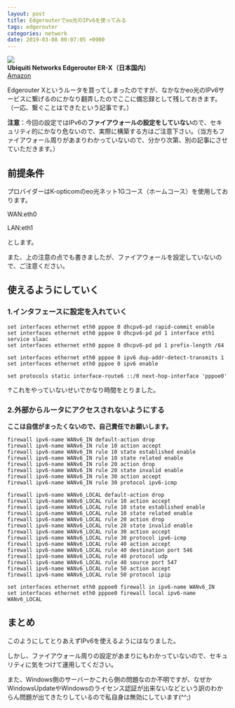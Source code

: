 ```yaml
---
layout: post
title: Edgerouterでeo光のIPv6を使ってみる
tags: edgerouter
categories: network
date: 2019-03-08 00:07:05 +0900
---
```


![](https://ws-fe.amazon-adsystem.com/widgets/q?_encoding=UTF8&ASIN=B010MZFH5A&Format=_SL160_&ID=AsinImage&MarketPlace=JP&ServiceVersion=20070822&WS=1&tag=yonedayuto-22&language=ja_JP)  
**Ubiquiti Networks Edgerouter ER-X（日本国内）**  
[Amazon](https://amzn.to/2Jm8Fug)  

Edgerouter Xというルータを買ってしまったのですが、なかなかeo光のIPv6サービスに繋げるのにかなり翻弄したのでここに備忘録として残しておきます。（一応、繋ぐことはできたという記事です。）

**注意**：今回の設定ではIPv6の**ファイアウォールの設定をしていない**ので、セキュリティ的にかなり危ないので、実際に構築する方はご注意下さい。（当方もファイアウォール周りがあまりわかっていないので、分かり次第、別の記事にさせていただきます。）

前提条件
----

プロバイダーはK-opticomのeo光ネット1Gコース（ホームコース）を使用しております。

WAN:eth0

LAN:eth1

とします。

また、上の注意の点でも書きましたが、ファイアウォールを設定していないので、ご注意ください。

使えるようにしていく
----------

### 1.インタフェースに設定を入れていく

    set interfaces ethernet eth0 pppoe 0 dhcpv6-pd rapid-commit enable
    set interfaces ethernet eth0 pppoe 0 dhcpv6-pd pd 1 interface eth1 service slaac
    set interfaces ethernet eth0 pppoe 0 dhcpv6-pd pd 1 prefix-length /64

    set interfaces ethernet eth0 pppoe 0 ipv6 dup-addr-detect-transmits 1
    set interfaces ethernet eth0 pppoe 0 ipv6 enable

    set protocols static interface-route6 ::/0 next-hop-interface 'pppoe0'

↑これをやっていないせいでかなり時間をとりました。

### 2.外部からルータにアクセスされないようにする

**ここは自信がまったくないので、自己責任でお願いします。**

    firewall ipv6-name WANv6_IN default-action drop
    firewall ipv6-name WANv6_IN rule 10 action accept
    firewall ipv6-name WANv6_IN rule 10 state established enable
    firewall ipv6-name WANv6_IN rule 10 state related enable
    firewall ipv6-name WANv6_IN rule 20 action drop
    firewall ipv6-name WANv6_IN rule 20 state invalid enable
    firewall ipv6-name WANv6_IN rule 30 action accept
    firewall ipv6-name WANv6_IN rule 30 protocol ipv6-icmp

    firewall ipv6-name WANv6_LOCAL default-action drop
    firewall ipv6-name WANv6_LOCAL rule 10 action accept
    firewall ipv6-name WANv6_LOCAL rule 10 state established enable
    firewall ipv6-name WANv6_LOCAL rule 10 state related enable
    firewall ipv6-name WANv6_LOCAL rule 20 action drop
    firewall ipv6-name WANv6_LOCAL rule 20 state invalid enable
    firewall ipv6-name WANv6_LOCAL rule 30 action accept
    firewall ipv6-name WANv6_LOCAL rule 30 protocol ipv6-icmp
    firewall ipv6-name WANv6_LOCAL rule 40 action accept
    firewall ipv6-name WANv6_LOCAL rule 40 destination port 546
    firewall ipv6-name WANv6_LOCAL rule 40 protocol udp
    firewall ipv6-name WANv6_LOCAL rule 40 source port 547
    firewall ipv6-name WANv6_LOCAL rule 50 action accept
    firewall ipv6-name WANv6_LOCAL rule 50 protocol ipip

    set interfaces ethernet eth0 pppoe0 firewall in ipv6-name WANv6_IN
    set interfaces ethernet eth0 pppoe0 firewall local ipv6-name WANv6_LOCAL

まとめ
---

このようにしてとりあえずIPv6を使えるようにはなりました。

しかし、ファイアウォール周りの設定があまりにもわかっていないので、セキュリティに気をつけて運用してください。

また、Windows側のサーバーかこれら側の問題なのか不明ですが、なぜかWindowsUpdateやWindowsのライセンス認証が出来ないなどという訳のわからん問題が出てきたりしているので私自身は無効にしています(^^;)